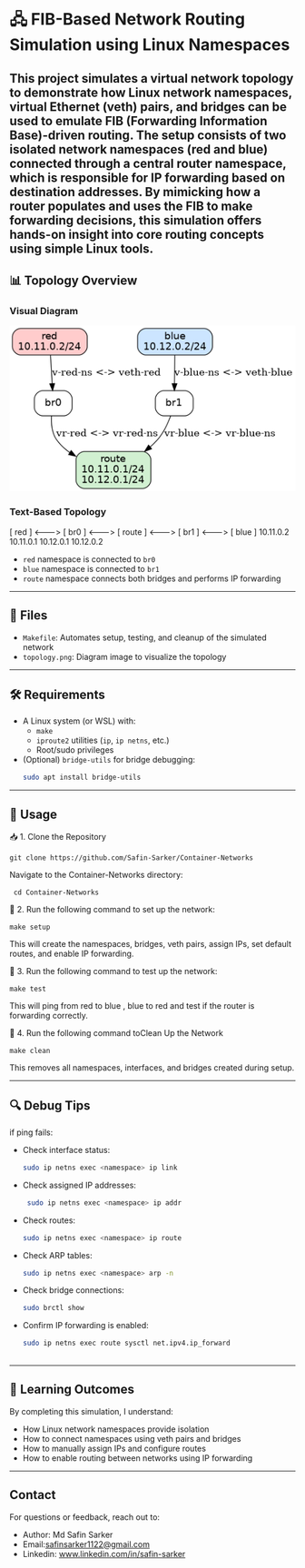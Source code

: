 # 🖧 FIB-Based Network Routing Simulation using Linux Namespaces
This project simulates a virtual network topology to demonstrate how Linux network namespaces, virtual Ethernet (veth) pairs, and bridges can be used to emulate FIB (Forwarding Information Base)-driven routing. The setup consists of two isolated network namespaces (red and blue) connected through a central router namespace, which is responsible for IP forwarding based on destination addresses.
By mimicking how a router populates and uses the FIB to make forwarding decisions, this simulation offers hands-on insight into core routing concepts using simple Linux tools.
---

## 📊 Topology Overview

### Visual Diagram

![Network Topology](topology.png)

### Text-Based Topology

[ red ] <---> [ br0 ] <---> [ route ] <---> [ br1 ] <---> [ blue ] 10.11.0.2 10.11.0.1 10.12.0.1 10.12.0.2


- `red` namespace is connected to `br0`
- `blue` namespace is connected to `br1`
- `route` namespace connects both bridges and performs IP forwarding

---

## 📁 Files

- `Makefile`: Automates setup, testing, and cleanup of the simulated network
- `topology.png`: Diagram image to visualize the topology 

---

## 🛠 Requirements

- A Linux system (or WSL) with:
  - `make`
  - `iproute2` utilities (`ip`, `ip netns`, etc.)
  - Root/sudo privileges
- (Optional) `bridge-utils` for bridge debugging:
   ```bash
  sudo apt install bridge-utils

-----

## 🚀 Usage

📥 1. Clone the Repository
     <pre> ``` git clone https://github.com/Safin-Sarker/Container-Networks ``` </pre>

  Navigate to the Container-Networks directory:
      <pre> ``` cd Container-Networks``` </pre>

🔧 2. Run the following command to set up the network:
    <pre> ``` make setup ``` </pre>
  This will create the namespaces, bridges, veth pairs, assign IPs, set default routes, and enable IP forwarding.

🧪 3. Run the following command to test up the network:
     <pre> ``` make test ``` </pre>
    This will ping from red to blue , blue to red and test if the router is forwarding correctly.

🧹 4. Run the following command toClean Up the Network
     <pre> ``` make clean ``` </pre>
    This removes all namespaces, interfaces, and bridges created during setup.


  -----

## 🔍 Debug Tips

if ping fails:

- Check interface status:
   ```bash
   sudo ip netns exec <namespace> ip link

- Check assigned IP addresses:
  ```bash
   sudo ip netns exec <namespace> ip addr

- Check routes:
  ```bash
  sudo ip netns exec <namespace> ip route
  
- Check ARP tables:
  ```bash
  sudo ip netns exec <namespace> arp -n

- Check bridge connections:
  ```bash
  sudo brctl show

- Confirm IP forwarding is enabled:
  ```bash
  sudo ip netns exec route sysctl net.ipv4.ip_forward



-----

## 🎯 Learning Outcomes

By completing this simulation, I understand:
- How Linux network namespaces provide isolation
- How to connect namespaces using veth pairs and bridges
- How to manually assign IPs and configure routes
- How to enable routing between networks using IP forwarding

----

## Contact
For questions or feedback, reach out to:

- Author: Md Safin Sarker
- Email:safinsarker1122@gmail.com
- Linkedin: www.linkedin.com/in/safin-sarker



  
  
  
  
  
  


        

    



